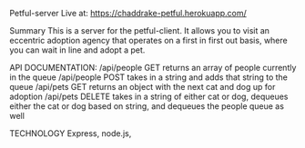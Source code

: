 Petful-server
Live at: https://chaddrake-petful.herokuapp.com/

Summary
This is a server for the petful-client. It allows you to visit an eccentric adoption agency that operates on a first in first out basis, where you can wait in line and adopt a pet.

API DOCUMENTATION:
/api/people GET returns an array of people currently in the queue
/api/people POST takes in a string and adds that string to the queue
/api/pets GET returns an object with the next cat and dog up for adoption
/api/pets DELETE takes in a string of either cat or dog, dequeues either the cat or dog based on string, and dequeues the people queue as well



TECHNOLOGY
Express, node.js,
